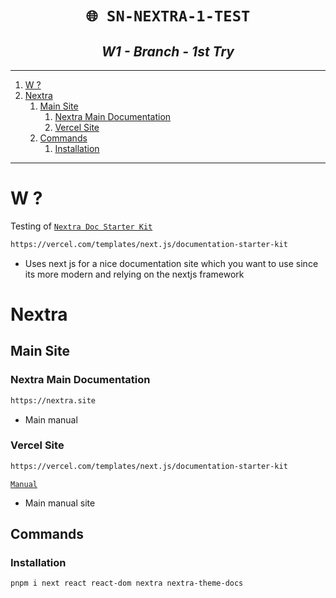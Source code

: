 <h1 align="center"><code> 🌐 SN-NEXTRA-1-TEST </code></h1>
<h2 align="center"><i> W1 - Branch - 1st Try  </i></h2>

----
1. [W ?](#w-)
2. [Nextra](#nextra)
   1. [Main Site](#main-site)
      1. [Nextra Main Documentation](#nextra-main-documentation)
      2. [Vercel Site](#vercel-site)
   2. [Commands](#commands)
      1. [Installation](#installation)

----

# W ? 

Testing of [`Nextra Doc Starter Kit`](https://vercel.com/templates/next.js/documentation-starter-kit)

```sh 
https://vercel.com/templates/next.js/documentation-starter-kit
```
- Uses next js for a nice documentation site which you want to use since its more modern and relying on the nextjs framework

# Nextra 

## Main Site 

### Nextra Main Documentation 

```ml
https://nextra.site
```
- Main manual 

### Vercel Site 

```sh 
https://vercel.com/templates/next.js/documentation-starter-kit
```
[`Manual`](https://vercel.com/templates/next.js/documentation-starter-kit) 
- Main manual site 

## Commands

### Installation 

```sh 
pnpm i next react react-dom nextra nextra-theme-docs
```








